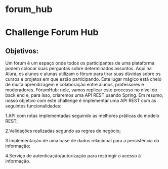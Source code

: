 # forum_hub
## <h1>Challenge Forum Hub</h1>
## Objetivos: 
Um fórum é um espaço onde todos os participantes de uma plataforma podem colocar suas perguntas sobre determinados assuntos. Aqui na Alura, os alunos e alunas utilizam o fórum para tirar suas dúvidas sobre os cursos e projetos em que estão participando. Este lugar mágico está cheio de muita aprendizagem e colaboração entre alunos, professores e moderadores.
FórumHub: nele, vamos replicar este processo no nível do back end e, para isso, criaremos uma API REST usando Spring.
Em resumo, nosso objetivo com este challenge é implementar uma API REST com as seguintes funcionalidades:

1.API com rotas implementadas seguindo as melhores práticas do modelo REST;

2.Validações realizadas segundo as regras de negócio;

3.Implementação de uma base de dados relacional para a persistência da informação;

4.Serviço de autenticação/autorização para restringir o acesso à informação.

